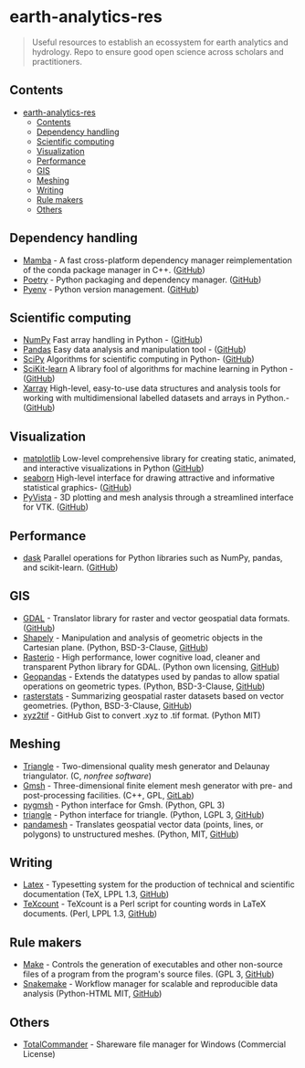 # earth-analytics-res


> Useful resources to establish an ecossystem for earth analytics and hydrology.
> Repo to ensure good open science across scholars and practitioners.
>


## Contents

- [earth-analytics-res](#earth-analytics-res)
  - [Contents](#contents)
  - [Dependency handling](#dependency-handling)
  - [Scientific computing](#scientific-computing)
  - [Visualization](#visualization)
  - [Performance](#performance)
  - [GIS](#gis)
  - [Meshing](#meshing)
  - [Writing](#writing)
  - [Rule makers](#rule-makers)
  - [Others](#others)

## Dependency handling

- [Mamba](https://mamba.readthedocs.io/en/latest/micromamba-installation.html#umamba-install) - A fast cross-platform dependency manager reimplementation of the conda package manager in C++. ([GitHub](https://github.com/Reference-LAPACK/lapack/tree/master/BLAS))
- [Poetry](https://python-poetry.org/) - Python packaging and dependency manager. ([GitHub](https://github.com/python-poetry/poetry))
- [Pyenv](https://pypi.org/project/pyenv/) - Python version management. ([GitHub](https://github.com/pyenv/pyenv))

## Scientific computing
- [NumPy](https://numpy.org/) Fast array handling in Python - ([GitHub](https://github.com/numpy/numpy))
- [Pandas](https://pandas.pydata.org/) Easy data analysis and manipulation tool - ([GitHub](https://github.com/pandas-dev/pandas))
- [SciPy](https://scipy.org/) Algorithms for scientific computing in Python- ([GitHub](https://github.com/scipy/scipy))
- [SciKit-learn](https://scikit-learn.org/stable/) A library fool of algorithms for machine learning in Python - ([GitHub](https://github.com/scikit-learn/scikit-learn))
- [Xarray](https://docs.xarray.dev/en/stable/) High-level, easy-to-use data structures and analysis tools for working with multidimensional labelled datasets and arrays in Python.- ([GitHub](https://github.com/pydata/xarray))

## Visualization
- [matplotlib](https://matplotlib.org/) Low-level comprehensive library for creating static, animated, and interactive visualizations in Python ([GitHub](https://github.com/matplotlib/matplotlib))
- [seaborn](https://seaborn.pydata.org/) High-level interface for drawing attractive and informative statistical graphics- ([GitHub](https://github.com/mwaskom/seaborn))
- [PyVista](https://docs.pyvista.org/) - 3D plotting and mesh analysis through a streamlined interface for VTK. ([GitHub](https://github.com/pyvista/pyvista))

## Performance
- [dask](https://www.dask.org/) Parallel operations for Python libraries such as NumPy, pandas, and scikit-learn. ([GitHub](https://github.com/dask/dask))


## GIS
- [GDAL](https://gdal.org/) - Translator library for raster and vector geospatial data formats. ([GitHub](https://github.com/OSGeo/gdal))
- [Shapely](https://shapely.readthedocs.io/en/stable/manual.html) - Manipulation and analysis of geometric objects in the Cartesian plane. (Python, BSD-3-Clause, [GitHub](https://github.com/shapely/shapely))
- [Rasterio](https://rasterio.readthedocs.io/en/stable/intro.html) - High performance, lower cognitive load, cleaner and transparent Python library for GDAL. (Python own licensing, [GitHub](https://github.com/rasterio/rasterio))
- [Geopandas](https://geopandas.org/en/stable/) - Extends the datatypes used by pandas to allow spatial operations on geometric types. (Python, BSD-3-Clause, [GitHub](https://github.com/geopandas/geopandas))
- [rasterstats](https://pythonhosted.org/rasterstats/) - Summarizing geospatial raster datasets based on vector geometries. (Python, BSD-3-Clause, [GitHub](https://github.com/geopandas/geopandas))
- [xyz2tif](https://gist.github.com/philippkraft/2da0ab4314dd334463fe0e04985bba32
) - GitHub Gist to convert .xyz to .tif format. (Python MIT)


## Meshing
- [Triangle](https://www.cs.cmu.edu/~quake/triangle.html) - Two-dimensional quality mesh generator and Delaunay triangulator.
  (C, _nonfree software_)
- [Gmsh](https://gmsh.info) - Three-dimensional finite element mesh generator with pre- and post-processing facilities.
  (C++, GPL, [GitLab](https://gitlab.onelab.info/gmsh/gmsh))
- [pygmsh](https://github.com/nschloe/pygmsh) - Python interface for Gmsh.
  (Python, GPL 3)
- [triangle](https://rufat.be/triangle/) - Python interface for triangle. (Python, LGPL 3, [GitHub](https://github.com/drufat/triangle))
- [pandamesh](https://rufat.be/triangle/) - Translates geospatial vector data (points, lines, or polygons) to unstructured meshes. (Python, MIT, [GitHub](https://github.com/Deltares/pandamesh))


## Writing
- [Latex](https://www.latex-project.org/) - Typesetting system for the production of technical and scientific documentation (TeX, LPPL 1.3, [GitHub](https://github.com/latex3/latex3))
- [TeXcount](https://app.uio.no/ifi/texcount/) - TeXcount is a Perl script for counting words in LaTeX documents. (Perl, LPPL 1.3, [GitHub](https://github.com/aignas/TeXcount))


## Rule makers
- [Make](https://www.latex-project.org/) - Controls the generation of executables and other non-source files of a program from the program's source files. (GPL 3, [GitHub](https://github.com/mirror/make))
- [Snakemake](https://snakemake.readthedocs.io/en/stable/) - Workflow manager for scalable and reproducible data analysis (Python-HTML MIT, [GitHub](https://github.com/snakemake/snakemake))



## Others
- [TotalCommander](https://www.ghisler.com/index.htm) - Shareware file manager for Windows (Commercial License)
